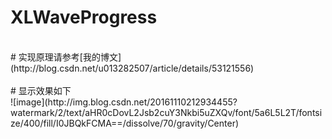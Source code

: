 # XLWaveProgress
 <br>
# 实现原理请参考[我的博文](http://blog.csdn.net/u013282507/article/details/53121556)
 <br>
 <br>
# 显示效果如下
 <br>
 ![image](http://img.blog.csdn.net/20161110212934455?watermark/2/text/aHR0cDovL2Jsb2cuY3Nkbi5uZXQv/font/5a6L5L2T/fontsize/400/fill/I0JBQkFCMA==/dissolve/70/gravity/Center)

